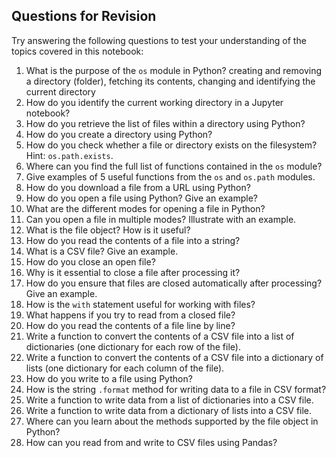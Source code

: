 ## Questions for Revision

Try answering the following questions to test your understanding of the topics covered in this notebook:

1. What is the purpose of the `os` module in Python?
    creating and removing a directory (folder), fetching its contents, changing and identifying the current directory
2. How do you identify the current working directory in a Jupyter notebook?
3. How do you retrieve the list of files within a directory using Python?
4. How do you create a directory using Python?
5. How do you check whether a file or directory exists on the filesystem? Hint: `os.path.exists`.
6. Where can you find the full list of functions contained in the `os` module?
7. Give examples of 5 useful functions from the `os` and `os.path` modules.
8. How do you download a file from a URL using Python?
9. How do you open a file using Python? Give an example?
10. What are the different modes for opening a file in Python?
11. Can you open a file in multiple modes? Illustrate with an example.
12. What is the file object? How is it useful?
13. How do you read the contents of a file into a string?
14. What is a CSV file? Give an example.
15. How do you close an open file?
16. Why is it essential to close a file after processing it?
17. How do you ensure that files are closed automatically after processing? Give an example.
18. How is the `with` statement useful for working with files?
19. What happens if you try to read from a closed file?
20. How do you read the contents of a file line by line?
21. Write a function to convert the contents of a CSV file into a list of dictionaries (one dictionary for each row of the file).
22. Write a function to convert the contents of a CSV file into a dictionary of lists (one dictionary for each column of the file).
23. How do you write to a file using Python?
24. How is the string `.format` method for writing data to a file in CSV format?
25. Write a function to write data from a list of dictionaries into a CSV file.
26. Write a function to write data from a dictionary of lists into a CSV file.
27. Where can you learn about the methods supported by the file object in Python?
28. How can you read from and write to CSV files using Pandas?